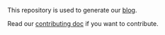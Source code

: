 This repository is used to generate our [blog](https://ummc-bjc.github.io/).

Read our [contributing doc](https://github.com/ummc-bjc/blog/blob/master/CONTRIBUTING.md) if you want to contribute.

